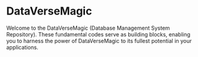 # DataVerseMagic
Welcome to the DataVerseMagic (Database Management System Repository). These fundamental codes serve as building blocks, enabling you to harness the power of DataVerseMagic to its fullest potential in your applications.
